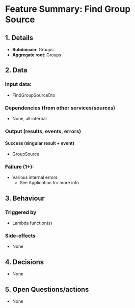 # Feature Summary: Find Group Source

## 1. Details

- **Subdomain**: Groups
- **Aggregate root**: Groups

## 2. Data

### Input data:

- FindGroupSourceDto

### Dependencies (from other services/sources)

- None, all internal

### Output (results, events, errors)

#### Success (singular result + event)

- GroupSource

### Failure (1+):

- Various internal errors
  - See Application for more info

## 3. Behaviour

### Triggered by

- Lambda function(s)

### Side-effects

- None

## 4. Decisions

- None

## 5. Open Questions/actions

- None
